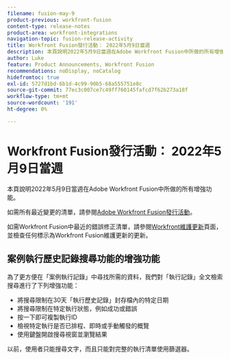 ```yaml
---
filename: fusion-may-9
product-previous: workfront-fusion
content-type: release-notes
product-area: workfront-integrations
navigation-topic: fusion-release-activity
title: Workfront Fusion發行活動： 2022年5月9日當週
description: 本頁說明2022年5月9日當週在Adobe Workfront Fusion中所做的所有增強功能。
author: Luke
feature: Product Announcements, Workfront Fusion
recommendations: noDisplay, noCatalog
hidefromtoc: true
exl-id: 5727d1bd-6b1d-4c99-90b5-68a555751e8c
source-git-commit: 77ec3c007ce7c49ff760145fafcd7f62b273a18f
workflow-type: tm+mt
source-wordcount: '191'
ht-degree: 0%

---
```


# Workfront Fusion發行活動： 2022年5月9日當週

本頁說明2022年5月9日當週在Adobe Workfront Fusion中所做的所有增強功能。

如需所有最近變更的清單，請參閱[Adobe Workfront Fusion發行活動](/help/workfront-fusion/fusion-product-releases/fusion-release-activity.md)。

如需Workfront Fusion中最近的錯誤修正清單，請參閱[Workfront維護更新](https://experienceleague.adobe.com/docs/workfront-known-issues/releases/current-updates.html?lang=zh-Hant)頁面，並檢查任何標示為Workfront Fusion維護更新的更新。


## 案例執行歷史記錄搜尋功能的增強功能

為了更方便在「案例執行記錄」中尋找所需的資料，我們對「執行記錄」全文檢索搜尋進行了下列增強功能：

* 將搜尋限制在30天「執行歷史記錄」封存檔內的特定日期
* 將搜尋限制在特定執行狀態，例如成功或錯誤
* 按一下即可複製執行ID
* 檢視特定執行是否已排程、即時或手動觸發的概覽
* 使用鍵盤開啟搜尋視窗並瀏覽結果

以前，使用者只能搜尋文字，而且只能對完整的執行清單使用篩選器。
